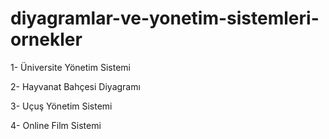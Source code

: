# diyagramlar-ve-yonetim-sistemleri-ornekler
1- Üniversite Yönetim Sistemi

2- Hayvanat Bahçesi Diyagramı

3- Uçuş Yönetim Sistemi

4- Online Film Sistemi

